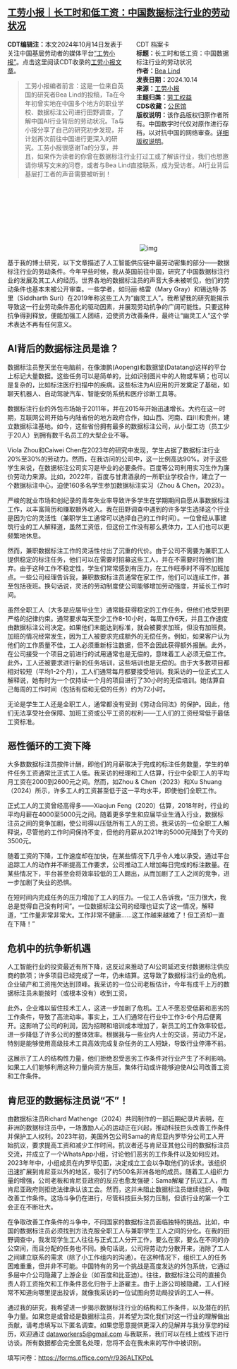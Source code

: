 <!--1739658032000-->
[工劳小报｜长工时和低工资：中国数据标注行业的劳动状况](https://chinadigitaltimes.net/chinese/715869.html)
------

<div style="width:42%;float:right;padding-left:20px"><div class="su-spoiler su-spoiler-style-fancy su-spoiler-icon-chevron-circle" data-scroll-offset="0" data-anchor-in-url="no"><div class="su-spoiler-title" tabindex="0" role="button"><span class="su-spoiler-icon"></span>CDT 档案卡</div><div class="su-spoiler-content su-u-clearfix su-u-trim"><strong>标题：</strong>长工时和低工资：中国数据标注行业的劳动状况<br><strong>作者：</strong><a href="https://chinadigitaltimes.net/space/工劳小报" target="_blank">Bea Lind</a><br><strong>发表日期：</strong>2024.10.14<br><strong>来源：</strong><a href="https://news.laborinfocn2.com/datalabel-workers/" target="_blank">工劳小报</a><br><strong>主题归类：</strong><a href="https://chinadigitaltimes.net/space/劳工权益" target="_blank">劳工权益</a><br><strong>CDS收藏：</strong><a href="https://chinadigitaltimes.net/space/%E5%85%AC%E6%B0%91%E9%A6%86" target="_blank" rel="noopener">公民馆</a><br><strong>版权说明：</strong>该作品版权归原作者所有。中国数字时代仅对原作进行存档，以对抗中国的网络审查。<a href="https://chinadigitaltimes.net/chinese/copyright">详细版权说明</a>。</div></div></div><p><strong>CDT编辑注：</strong>本文2024年10月14日发表于关注中国基层劳动者的媒体平台<a href="https://feed.laborinfocn7.com/about/" title="“工劳小报”">“工劳小报”</a>。点击这里阅读CDT收录的<a href="https://chinadigitaltimes.net/chinese/tag/%E5%B7%A5%E5%8A%B3%E5%B0%8F%E6%8A%A5" title="工劳小报文章">工劳小报文章</a>。</p><blockquote><p>工劳小报编者前言：这是一位来自英国的研究者Bea Lind的投稿，Ta在今年初曾实地在中国多个地方的职业学校、数据标注公司进行田野调查，了解中国AI行业背后的劳动状况。Ta与小报分享了自己的研究初步发现，并计划再次前往中国进行更深入的研究。工劳小报很感谢Ta的分享，并且，如果作为读者的你曾在数据标注行业打过工或了解该行业，我们也想邀请你填写文末的问卷，或者与Bea Lind直接联系，成为受访者。AI行业背后基层打工者的声音需要被听到！</p></blockquote><p><img decoding="async" src="data:image/svg+xml,%3Csvg%20xmlns='http://www.w3.org/2000/svg'%20viewBox='0%200%200%200'%3E%3C/svg%3E" alt="img" data-lazy-src="https://chinadigitaltimes.net/chinese/files/2025/02/post-715869-67b11226cdc38.png"><noscript><img decoding="async" src="https://chinadigitaltimes.net/chinese/files/2025/02/post-715869-67b11226cdc38.png" alt="img"></noscript></p><p>基于我的博士研究，以下文章描述了人工智能供应链中最劳动密集的部分——数据标注行业的劳动条件。今年早些时候，我从英国前往中国，研究了中国数据标注行业的发展及其工人的经历。世界各地的数据标注员的声音大多未被听见，他们的劳动条件也基本未被公开审查。一些学者，如玛丽·格雷（Mary Gray）和锡达特·苏里（Siddharth Suri）在2019年称这些工人为“幽灵工人”。我希望我的研究能揭示导致这一行业劳动条件恶化的驱动因素，并展现劳动抗争的广阔可能性。只要这种抗争得到释放，便能加强工人团结，迫使资方改善条件，最终让“幽灵工人”这个学术表达不再有任何意义。</p><h2>AI背后的数据标注员是谁？</h2><p>数据标注员整天坐在电脑前，在像澳鹏(Aopeng)和数据堂(Datatang)这样的平台上标记大量数据。这些任务可以是简单的，比如识别图片中的人物或车辆；也可以是复杂的，比如标注医疗扫描中的疾病。这些标注为AI应用的开发奠定了基础，如聊天机器人、自动驾驶汽车、智能安防系统和医疗诊断工具等。</p><p>数据标注行业的外包市场始于2011年，并在2015年开始迅速增长。大约在这一时期，互联网公司开始与内陆省份的地方政府合作，如山西、河南、四川和贵州，建立数据标注基地。如今，这些省份拥有最多的数据标注公司，从小型工坊（员工少于20人）到拥有数千名员工的大型企业不等。</p><p>Viola Zhou和Caiwei Chen在2023年的研究中发现，学生占据了数据标注行业20%至30%的劳动力。然而，在我访问的公司中，这一比例高达90%。对于这些学生来说，在数据标注公司实习是毕业的必要条件。百度等公司利用实习生作为廉价劳动力来源。比如，2022年，百度与甘肃酒泉的一所职业学校合作，建立了一个数据标注中心，迫使160多名学生参加数据标注实习（Zhou &amp; Chen，2023）。</p><p>严峻的就业市场和创纪录的青年失业率导致许多学生在学期期间自愿从事数据标注工作，以丰富简历和赚取额外收入。我在田野调查中遇到的许多学生选择这个行业是因为它的灵活性（兼职学生工通常可以选择自己的工作时间）。一位曾经从事建筑行业的工人解释道，虽然工资低，但这份工作没有那么费体力，工人们也可以更频繁地休息。</p><p>然而，兼职数据标注工作的灵活性付出了沉重的代价。由于公司不需要为兼职工人提供稳定的标注任务，他们可以在需要时招募这些工人，并在不需要时将他们抛弃。由于这种工作不稳定性，学生们常常感到有压力，在工作旺季时不得不加班加点。一些公司经理告诉我，兼职数据标注员通常在家工作，他们可以连续工作，甚至包括夜班。换句话说，灵活的劳动制度使公司能够增加劳动强度，并延长工作时间。</p><p>虽然全职工人（大多是应届毕业生）通常能获得稳定的工作任务，但他们也受到更严格的纪律约束。通常要求每天至少工作8-10小时，每周工作6天，并且工作速度由数据标注公司决定。如果他们未能达到标准，就会被要求加班，但没有加班费。加班的情况经常发生，因为工人被要求完成额外的无偿任务。例如，如果客户认为他们的工作质量不佳，工人必须重新标注数据，但不会因此获得额外报酬。此外，在公司接受一个项目之前进行的试用通常也是无偿的，意味着工人必须无偿工作。此外，工人还被要求进行新的任务培训，这些培训也是无偿的。由于大多数项目都相对较短（平均1-2个月），工人们通常每月都要接受培训。我采访的一位正式工人解释说，她有时为一个仅持续一个月的项目进行了30小时的无偿培训。她估算自己每周的工作时间（包括有偿和无偿的任务）约为72小时。</p><p>无论是学生工人还是全职工人，通常都没有受到《劳动合同法》的保护。因此，他们无法享受社会保障、加班工资或公平工资的权利——工人们的工资经常低于最低工资标准。</p><h2>恶性循环的工资下降</h2><p>大多数数据标注员按件计酬，即他们的月薪取决于完成的标注任务数量，学生的单件任务工资通常比正式工人低。我采访的经理和工人估算，行业中全职工人的平均月工资在2000到2600元之间。然而，如Zhou &amp; Chen（2023）和Xu Shuang（2024）所示，许多工人的工资甚至低于这一平均水平，即使他们全职工作。</p><p>正式工人的工资曾经高得多——Xiaojun Feng（2020）估算，2018年时，行业的平均月薪在4000至5000元之间。随着更多学生和应届毕业生涌入行业，数据标注员之间的竞争加剧，使公司得以压低所有工人的工资。我采访的一位全职工人解释说，尽管他的工作时间保持不变，但他的月薪从2021年的5000元降到了今天的3500元。</p><p>随着工资的下降，工作速度却在加快，在某些情况下几乎令人难以承受。通过平台追踪工人的动作并不断提高工作要求，公司推动工人增加每日完成的标注数量。在某些情况下，平台甚至会将效率较低的工人踢出，从而加剧了工人之间的竞争，进一步加剧了失业的恐惧。</p><p>在短时间内完成任务的压力增加了工人的压力。一位工人告诉我，“压力很大，我总是觉得自己没有时间”。一位数据标注公司的经理也证实了这一情况，解释道，“工作量非常非常大。工作非常不健康……这工作越来越难了！但工资却一直在下降！”</p><h2>危机中的抗争新机遇</h2><p>人工智能行业的投资最近有所下降，这反过来推动了AI公司延迟支付数据标注供应商的款项；许多项目已经完成了一年，仍未结算。这导致了数据标注行业的危机，企业破产和工资拖欠达到顶峰。我采访的一位公司老板估计，今年有成千上万的数据标注员未能按时（或根本没有）收到工资。</p><p>此外，企业难以留住技术工人，这进一步加剧了危机。工人不愿忍受低薪和恶劣的工作条件，导致了高流动率。事实上，工人们通常在行业中工作3-6个月后便离开。这影响了公司的利润，因为招聘和培训成本增加了，新员工的工作效率较低，进一步降低了许多公司的整体效率。根据我与一些业内人士的交谈，劳动力不足，特别是能够使用高级技术工具高效完成复杂任务的工人短缺，导致行业停滞不前。</p><p>这展示了工人的结构性力量，他们拒绝忍受恶劣工作条件对行业产生了不利影响。如果工人们能够利用这种力量向资方施压，集体行动或许能够迫使AI公司改善工资和工作条件。</p><h2>肯尼亚的数据标注员说“不”！</h2><p>由数据标注员Richard Mathenge（2024）共同制作的一部近期纪录片表明，在非洲的数据标注员中，一场激励人心的运动正在兴起，推动科技巨头改善工作条件并保护工人权利。2023年初，美国外包公司Sama的肯尼亚内罗毕分公司工人开始抗议，要求提高工资和减少工作时间。抗议者还与肯尼亚其他公司的数据标注员交流，并成立了一个WhatsApp小组，讨论他们恶劣的工作条件以及如何应对。2023年年中，小组成员在内罗毕见面，决定成立工会以争取他们的诉求。该组织迅速扩展到肯尼亚以外的地区，吸引了约500名非洲各地的成员。随着工人组织力量的增强，公司老板和肯尼亚政府的反应也愈发强硬：Sama解雇了抗议工人，而肯尼亚政府则拒绝法律承认该工会。然而，这并未阻止数据标注员继续组织，争取改善工作条件。这场斗争仍在进行，尽管科技巨头努力压制，但该行业的第一个工会正在不断壮大。</p><p>在争取改善工作条件的斗争中，不同国家的数据标注员面临独特的挑战。比如，中国的数据标注员必须找到方法克服全职工人与兼职学生工人之间的分化。在我的田野调查中，我发现学生工人往往与正式工人分开工作，要么在家，要么在不同的办公空间，而且分配的任务也不同。换句话说，公司将劳动力分散开来，消除了工人之间建立联系的需求（除了小工作组内的沟通）。在这种情况下，组织工人的任务困难重重，但并非不可能。中国特有的另一个挑战是高度发达的外包系统，它通过多层中介公司隐藏了上游企业（如百度和比亚迪）。往往，数据标注公司的直接负责人将工资拖欠和工作条件恶化归咎于上游雇主。由于上游公司被隐藏，工人们经常不知道向哪里提出投诉，就像我采访的一位试图向劳动局投诉的工人一样。</p><p>通过我的研究，我希望进一步揭示数据标注行业的结构和工作条件，以及潜在的抗争力量。如果您是或曾经是数据标注员，并希望为深化我们对这一行业的理解做出贡献，请考虑填写以下匿名调查。如果您愿意提供更深入的见解并与我分享您的经历，欢迎通过 <a href="mailto:dataworkers5@gmail.com">dataworkers5@gmail.com</a> 与我联系，我们可以在线上或线下进行访谈。所有数据都会完全匿名处理，您将不会在我未来的写作中被识别。</p><p>填写问卷：<a href="https://forms.office.com/r/936ALTKPpL">https://forms.office.com/r/936ALTKPpL</a></p><div class="addtoany_share_save_container addtoany_content addtoany_content_bottom"><div class="a2a_kit a2a_kit_size_32 addtoany_list" data-a2a-url="https://chinadigitaltimes.net/chinese/715869.html" data-a2a-title="工劳小报｜长工时和低工资：中国数据标注行业的劳动状况"><a class="a2a_button_facebook" href="https://www.addtoany.com/add_to/facebook?linkurl=https%3A%2F%2Fchinadigitaltimes.net%2Fchinese%2F715869.html&amp;linkname=%E5%B7%A5%E5%8A%B3%E5%B0%8F%E6%8A%A5%EF%BD%9C%E9%95%BF%E5%B7%A5%E6%97%B6%E5%92%8C%E4%BD%8E%E5%B7%A5%E8%B5%84%EF%BC%9A%E4%B8%AD%E5%9B%BD%E6%95%B0%E6%8D%AE%E6%A0%87%E6%B3%A8%E8%A1%8C%E4%B8%9A%E7%9A%84%E5%8A%B3%E5%8A%A8%E7%8A%B6%E5%86%B5" title="Facebook" rel="nofollow noopener" target="_blank"></a><a class="a2a_button_twitter" href="https://www.addtoany.com/add_to/twitter?linkurl=https%3A%2F%2Fchinadigitaltimes.net%2Fchinese%2F715869.html&amp;linkname=%E5%B7%A5%E5%8A%B3%E5%B0%8F%E6%8A%A5%EF%BD%9C%E9%95%BF%E5%B7%A5%E6%97%B6%E5%92%8C%E4%BD%8E%E5%B7%A5%E8%B5%84%EF%BC%9A%E4%B8%AD%E5%9B%BD%E6%95%B0%E6%8D%AE%E6%A0%87%E6%B3%A8%E8%A1%8C%E4%B8%9A%E7%9A%84%E5%8A%B3%E5%8A%A8%E7%8A%B6%E5%86%B5" title="Twitter" rel="nofollow noopener" target="_blank"></a><a class="a2a_button_telegram" href="https://www.addtoany.com/add_to/telegram?linkurl=https%3A%2F%2Fchinadigitaltimes.net%2Fchinese%2F715869.html&amp;linkname=%E5%B7%A5%E5%8A%B3%E5%B0%8F%E6%8A%A5%EF%BD%9C%E9%95%BF%E5%B7%A5%E6%97%B6%E5%92%8C%E4%BD%8E%E5%B7%A5%E8%B5%84%EF%BC%9A%E4%B8%AD%E5%9B%BD%E6%95%B0%E6%8D%AE%E6%A0%87%E6%B3%A8%E8%A1%8C%E4%B8%9A%E7%9A%84%E5%8A%B3%E5%8A%A8%E7%8A%B6%E5%86%B5" title="Telegram" rel="nofollow noopener" target="_blank"></a><a class="a2a_button_reddit" href="https://www.addtoany.com/add_to/reddit?linkurl=https%3A%2F%2Fchinadigitaltimes.net%2Fchinese%2F715869.html&amp;linkname=%E5%B7%A5%E5%8A%B3%E5%B0%8F%E6%8A%A5%EF%BD%9C%E9%95%BF%E5%B7%A5%E6%97%B6%E5%92%8C%E4%BD%8E%E5%B7%A5%E8%B5%84%EF%BC%9A%E4%B8%AD%E5%9B%BD%E6%95%B0%E6%8D%AE%E6%A0%87%E6%B3%A8%E8%A1%8C%E4%B8%9A%E7%9A%84%E5%8A%B3%E5%8A%A8%E7%8A%B6%E5%86%B5" title="Reddit" rel="nofollow noopener" target="_blank"></a><a class="a2a_button_whatsapp" href="https://www.addtoany.com/add_to/whatsapp?linkurl=https%3A%2F%2Fchinadigitaltimes.net%2Fchinese%2F715869.html&amp;linkname=%E5%B7%A5%E5%8A%B3%E5%B0%8F%E6%8A%A5%EF%BD%9C%E9%95%BF%E5%B7%A5%E6%97%B6%E5%92%8C%E4%BD%8E%E5%B7%A5%E8%B5%84%EF%BC%9A%E4%B8%AD%E5%9B%BD%E6%95%B0%E6%8D%AE%E6%A0%87%E6%B3%A8%E8%A1%8C%E4%B8%9A%E7%9A%84%E5%8A%B3%E5%8A%A8%E7%8A%B6%E5%86%B5" title="WhatsApp" rel="nofollow noopener" target="_blank"></a><a class="a2a_button_email" href="https://www.addtoany.com/add_to/email?linkurl=https%3A%2F%2Fchinadigitaltimes.net%2Fchinese%2F715869.html&amp;linkname=%E5%B7%A5%E5%8A%B3%E5%B0%8F%E6%8A%A5%EF%BD%9C%E9%95%BF%E5%B7%A5%E6%97%B6%E5%92%8C%E4%BD%8E%E5%B7%A5%E8%B5%84%EF%BC%9A%E4%B8%AD%E5%9B%BD%E6%95%B0%E6%8D%AE%E6%A0%87%E6%B3%A8%E8%A1%8C%E4%B8%9A%E7%9A%84%E5%8A%B3%E5%8A%A8%E7%8A%B6%E5%86%B5" title="Email" rel="nofollow noopener" target="_blank"></a><a class="a2a_button_copy_link" href="https://www.addtoany.com/add_to/copy_link?linkurl=https%3A%2F%2Fchinadigitaltimes.net%2Fchinese%2F715869.html&amp;linkname=%E5%B7%A5%E5%8A%B3%E5%B0%8F%E6%8A%A5%EF%BD%9C%E9%95%BF%E5%B7%A5%E6%97%B6%E5%92%8C%E4%BD%8E%E5%B7%A5%E8%B5%84%EF%BC%9A%E4%B8%AD%E5%9B%BD%E6%95%B0%E6%8D%AE%E6%A0%87%E6%B3%A8%E8%A1%8C%E4%B8%9A%E7%9A%84%E5%8A%B3%E5%8A%A8%E7%8A%B6%E5%86%B5" title="Copy Link" rel="nofollow noopener" target="_blank"></a><a class="a2a_dd addtoany_share_save addtoany_share" href="https://www.addtoany.com/share"></a></div></div>

